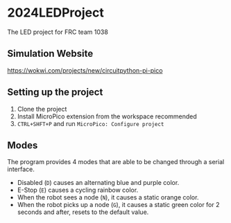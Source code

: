 ﻿# 2024LEDProject

The LED project for FRC team 1038

## Simulation Website

<https://wokwi.com/projects/new/circuitpython-pi-pico>

## Setting up the project

1. Clone the project
2. Install MicroPico extension from the workspace recommended
3. `CTRL+SHFT+P` and run `MicroPico: Configure project`

## Modes

The program provides 4 modes that are able to be changed through a serial interface.

* Disabled (`D`) causes an alternating blue and purple color.
* E-Stop (`E`) causes a cycling rainbow color.
* When the robot sees a node (`N`), it causes a static orange color.
* When the robot picks up a node (`G`), it causes a static green color for 2 seconds and after, resets to the default value.
